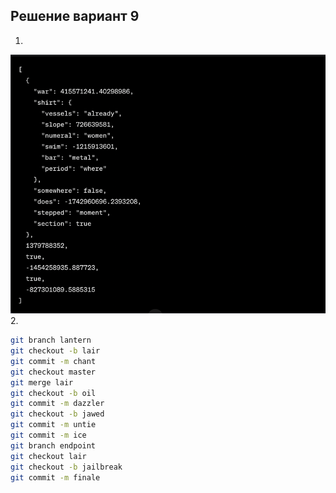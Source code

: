 ## Решение вариант 9 
 1. 
![img_5.png](img_5.png)
 2.
```bash
git branch lantern
git checkout -b lair
git commit -m chant
git checkout master
git merge lair
git checkout -b oil
git commit -m dazzler
git checkout -b jawed
git commit -m untie
git commit -m ice
git branch endpoint
git checkout lair
git checkout -b jailbreak
git commit -m finale
```
   